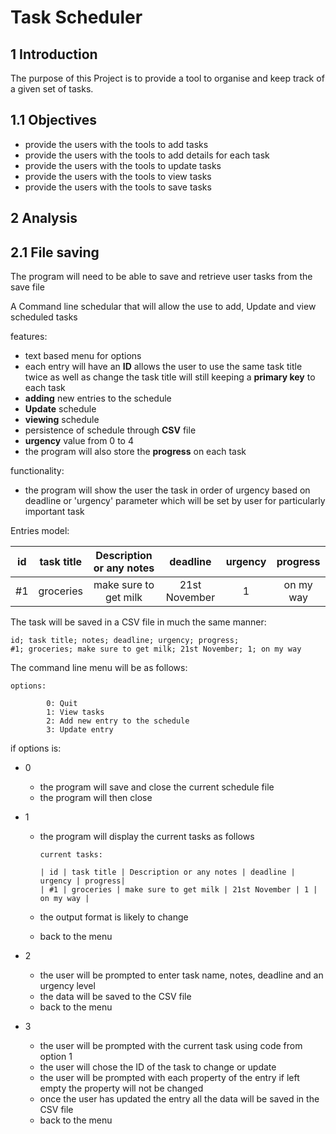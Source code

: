 # Task Scheduler

## 1 Introduction

The purpose of this Project is to provide a tool to organise and keep track of a given set of tasks.

## 1.1 Objectives 

- provide the users with the tools to add tasks
- provide the users with the tools to add details for each task 
- provide the users with the tools to update tasks
- provide the users with the tools to view tasks
- provide the users with the tools to save tasks

## 2 Analysis

## 2.1 File saving

The program will need to be able to save and retrieve user tasks from the save file

A Command line schedular that will allow the use to add, Update and view scheduled tasks

features:

- text based menu for options
- each entry will have an **ID** allows the user to use the same task title twice as well as change the task title will still keeping a **primary key** to each task
- **adding** new entries to the schedule
- **Update** schedule
- **viewing** schedule
- persistence of schedule through **CSV** file
- **urgency** value from 0 to 4
- the program will also store the **progress** on each task

functionality:

- the program will show the user the task in order of urgency based on deadline or 'urgency' parameter which will be set by user for particularly important task

Entries model:

| id   | task title | Description or any notes |   deadline    | urgency | progress  | 
| :--: | :--------: | :----------------------: | :-----------: | :-----: | :-------: |
| #1   | groceries  |  make sure to get milk   | 21st November |    1    | on my way |

The task will be saved in a CSV file in much the same manner:

```csv
id; task title; notes; deadline; urgency; progress;
#1; groceries; make sure to get milk; 21st November; 1; on my way
```

The command line menu will be as follows:

```code
options:

		0: Quit
		1: View tasks
		2: Add new entry to the schedule
		3: Update entry
```

if options is:

- 0

	- the program will save and close the current schedule file
	- the program will then close

- 1

	- the program will display the current tasks as follows

		```code
		current tasks:

		| id | task title | Description or any notes | deadline | urgency | progress|
		| #1 | groceries | make sure to get milk | 21st November | 1 | on my way |
		```

	- the output format is likely to change

	- back to the menu

- 2

	- the user will be prompted to enter task name, notes, deadline and an urgency level
	- the data will be saved to the CSV file
	- back to the menu

- 3

	- the user will be prompted with the current task using code from option 1
	- the user will chose the ID of the task to change or update
	- the user will be prompted with each property of the entry if left empty the property will not be changed
	- once the user has updated the entry all the data will be saved in the CSV file
	- back to the menu
